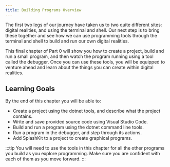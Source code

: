 ```yaml
---
title: Building Programs Overview
---
```


The first two legs of our journey have taken us to two quite different sites: digital realities, and using the terminal and shell.
Our next step is to bring these together and see how we can use programming tools through the terminal and shell to build and run our own digital realities.

This final chapter of Part 0 will show you how to create a project, build and run a small program, and then watch the program running using a tool called the debugger.
Once you can use these tools, you will be equipped to venture ahead and learn about the things you can create within digital realities.

## Learning Goals

By the end of this chapter you will be able to:

- Create a project using the dotnet tools, and describe what the project contains.
- Write and save provided source code using Visual Studio Code.
- Build and run a program using the dotnet command line tools.
- Run a program in the debugger, and step through its actions.
- Add SplashKit to a project to create graphical programs.

:::tip
You will need to use the tools in this chapter for all the other programs you build as you explore programming. Make sure you are confident with each of them as you move forward.
:::
